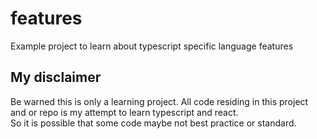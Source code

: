 # features
Example project to learn about typescript specific language features

## My disclaimer
Be warned this is only a learning project. All code residing in this project and or repo is my attempt to learn typescript and react.  
So it is possible that some code maybe not best practice or standard.
